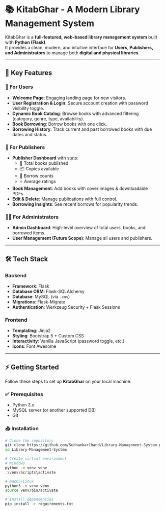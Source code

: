 
# 📚 KitabGhar - A Modern Library Management System

KitabGhar is a **full-featured, web-based library management system** built with **Python (Flask)**.  
It provides a clean, modern, and intuitive interface for **Users, Publishers, and Administrators** to manage both **digital and physical libraries**.

---

## 🚀 Key Features

### 👤 For Users
- **Welcome Page**: Engaging landing page for new visitors.  
- **User Registration & Login**: Secure account creation with password visibility toggle.  
- **Dynamic Book Catalog**: Browse books with advanced filtering (category, genre, type, availability).  
- **Book Borrowing**: Borrow books with one click.  
- **Borrowing History**: Track current and past borrowed books with due dates and status.  

### 🏢 For Publishers
- **Publisher Dashboard** with stats:
  - 📖 Total books published  
  - 📦 Copies available  
  - 🔄 Borrow counts  
  - ⭐ Average ratings  
- **Book Management**: Add books with cover images & downloadable PDFs.  
- **Edit & Delete**: Manage publications with full control.  
- **Borrowing Insights**: See recent borrows for popularity trends.  

### 👨‍💼 For Administrators
- **Admin Dashboard**: High-level overview of total users, books, and borrowed items.  
- **User Management (Future Scope)**: Manage all users and publishers.  

---

## 🛠️ Tech Stack

### Backend
- **Framework**: Flask  
- **Database ORM**: Flask-SQLAlchemy  
- **Database**: MySQL (via `.env`)  
- **Migrations**: Flask-Migrate  
- **Authentication**: Werkzeug Security + Flask Sessions  

### Frontend
- **Templating**: Jinja2  
- **Styling**: Bootstrap 5 + Custom CSS  
- **Interactivity**: Vanilla JavaScript (password toggle, etc.)  
- **Icons**: Font Awesome  

---

## ⚡ Getting Started

Follow these steps to set up **KitabGhar** on your local machine.

### ✅ Prerequisites
- Python 3.x  
- MySQL server (or another supported DB)  
- Git  

### 📥 Installation

```bash
# Clone the repository
git clone https://github.com/SubhankarChand/Library-Management-System.git
cd Library-Management-System

# Create virtual environment
# Windows
python -m venv venv
.\venv\Scripts\activate

# macOS/Linux
python3 -m venv venv
source venv/bin/activate

# Install dependencies
pip install -r requirements.txt
